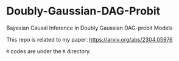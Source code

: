 # Doubly-Gaussian-DAG-Probit
Bayesian Causal Inference in Doubly Gaussian DAG-probit Models


This repo is related to my paper: https://arxiv.org/abs/2304.05976

`R` codes are under the `R` directory.

